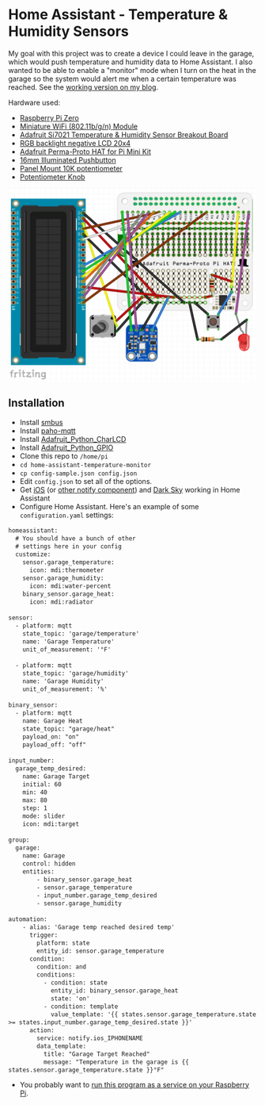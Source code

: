 # Home Assistant - Temperature & Humidity Sensors
My goal with this project was to create a device I could leave in the garage, which would push temperature and humidity data to Home Assistant. I also wanted to be able to enable a "monitor" mode when I turn on the heat in the garage so the system would alert me when a certain temperature was reached. See the [working version on my blog](https://nickmomrik.com/2017/01/13/garage-temperature-sensor-monitor/).

Hardware used:
* [Raspberry Pi Zero](https://www.adafruit.com/products/2885)
* [Miniature WiFi (802.11b/g/n) Module](https://www.adafruit.com/products/814)
* [Adafruit Si7021 Temperature & Humidity Sensor Breakout Board](https://www.adafruit.com/product/3251)
* [RGB backlight negative LCD 20x4](https://www.adafruit.com/products/498)
* [Adafruit Perma-Proto HAT for Pi Mini Kit](https://www.adafruit.com/products/2310)
* [16mm Illuminated Pushbutton](https://www.adafruit.com/products/1477)
* [Panel Mount 10K potentiometer](https://www.adafruit.com/products/562)
* [Potentiometer Knob](https://www.adafruit.com/products/2048)

![Home Assistant Temperature Monitor Fritzing](./home-assistant-temperature-monitor-fritzing.png?raw=true "Home Assistant Temperature Monitor Fritzing")

## Installation

* Install [smbus](https://pypi.python.org/pypi/smbus-cffi/0.5.1)
* Install [paho-mqtt](https://pypi.python.org/pypi/paho-mqtt)
* Install [Adafruit_Python_CharLCD](https://github.com/adafruit/Adafruit_Python_CharLCD)
* Install [Adafruit_Python_GPIO](https://github.com/adafruit/Adafruit_Python_GPIO)
* Clone this repo to `/home/pi`
* `cd home-assistant-temperature-monitor`
* `cp config-sample.json config.json`
* Edit `config.json` to set all of the options.
* Get [iOS](https://home-assistant.io/docs/ecosystem/ios/) (or [other notify component](https://home-assistant.io/components/notify/)) and [Dark Sky](https://home-assistant.io/components/sensor.darksky/) working in Home Assistant
* Configure Home Assistant. Here's an example of some `configuration.yaml` settings:

```
homeassistant:
  # You should have a bunch of other
  # settings here in your config
  customize:
    sensor.garage_temperature:
      icon: mdi:thermometer
    sensor.garage_humidity:
      icon: mdi:water-percent
	binary_sensor.garage_heat:
	  icon: mdi:radiator

sensor:
  - platform: mqtt
    state_topic: 'garage/temperature'
    name: 'Garage Temperature'
    unit_of_measurement: '°F'

  - platform: mqtt
    state_topic: 'garage/humidity'
    name: 'Garage Humidity'
    unit_of_measurement: '%'

binary_sensor:
  - platform: mqtt
    name: Garage Heat
    state_topic: "garage/heat"
    payload_on: "on"
    payload_off: "off"

input_number:
  garage_temp_desired:
    name: Garage Target
    initial: 60
    min: 40
    max: 80
    step: 1
    mode: slider
    icon: mdi:target

group:
  garage:
    name: Garage
    control: hidden
    entities:
        - binary_sensor.garage_heat
        - sensor.garage_temperature
        - input_number.garage_temp_desired
        - sensor.garage_humidity

automation:
	- alias: 'Garage temp reached desired temp'
	  trigger:
	    platform: state
		entity_id: sensor.garage_temperature
	  condition:
	    condition: and
		conditions:
  		  - condition: state
		    entity_id: binary_sensor.garage_heat
			state: 'on'
  		  - condition: template
		    value_template: '{{ states.sensor.garage_temperature.state >= states.input_number.garage_temp_desired.state }}'
	  action:
	    service: notify.ios_IPHONENAME
		data_template:
  		  title: "Garage Target Reached"
  		  message: "Temperature in the garage is {{ states.sensor.garage_temperature.state }}°F"

```
* You probably want to [run this program as a service on your Raspberry Pi](http://www.diegoacuna.me/how-to-run-a-script-as-a-service-in-raspberry-pi-raspbian-jessie/).
